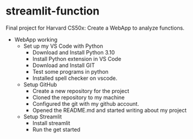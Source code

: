 # streamlit-function
Final project for Harvard CS50x: Create a WebApp to analyze functions.

- WebApp working
    - Set up my VS Code with Python
        - Download and Install Python 3.10
        - Install Python extension in VS Code
        - Download and Install GIT
        - Test some programs in python
        - Installed spell checker on vscode.
    - Setup GitHub
        - Create a new repository for the project
        - Cloned the repository to my machine
        - Configured the git with my github account.
        - Opened the README.md and started writing about my project
    - Setup Streamlit
        - Install streamlit
        - Run the get started 

